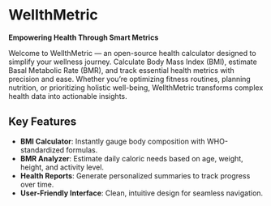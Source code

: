# WellthMetric  

**Empowering Health Through Smart Metrics**  

Welcome to WellthMetric — an open-source health calculator designed to simplify your wellness journey. Calculate Body Mass Index (BMI), estimate Basal Metabolic Rate (BMR), and track essential health metrics with precision and ease. Whether you’re optimizing fitness routines, planning nutrition, or prioritizing holistic well-being, WellthMetric transforms complex health data into actionable insights.  

## Key Features  

- **BMI Calculator**: Instantly gauge body composition with WHO-standardized formulas.  
- **BMR Analyzer**: Estimate daily caloric needs based on age, weight, height, and activity level.  
- **Health Reports**: Generate personalized summaries to track progress over time.  
- **User-Friendly Interface**: Clean, intuitive design for seamless navigation.  
